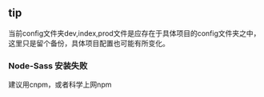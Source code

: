 ## tip
当前config文件夹dev,index,prod文件是应存在于具体项目的config文件夹之中，这里只是留个备份，具体项目配置也可能有所变化。

### Node-Sass 安装失败
建议用cnpm，或者科学上网npm